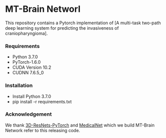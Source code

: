 # MT-Brain Networl
This repository contains a Pytorch implementation of [A multi-task two-path deep learning system for predicting the invasiveness of craniopharyngioma]. 


### Requirements
- Python 3.7.0
- PyTorch-1.6.0
- CUDA Version 10.2
- CUDNN 7.6.5_0

### Installation
- Install Python 3.7.0
- pip install -r requirements.txt


### Acknowledgement
We thank [3D-ResNets-PyTorch](https://github.com/kenshohara/3D-ResNets-PyTorch) and [MedicalNet](https://github.com/Tencent/MedicalNet) which we build MT-Brain Network refer to this releasing code.
